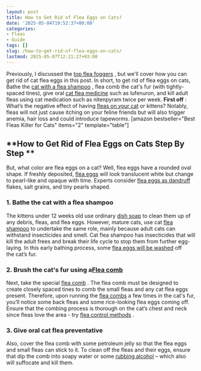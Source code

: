 ```yaml
---
layout: post
title: How to Get Rid of Flea Eggs on Cats?
date: '2025-05-04T19:52:37+00:00'
categories:
- Fleas
- Guide
tags: []
slug: /how-to-get-rid-of-flea-eggs-on-cats/
lastmod: 2025-05-07T12:21:27+03:00
---
```


Previously, I discussed the
[top flea foggers](https://pestpolicy.com/best-fogger-for-fleas/)
, but we'll cover how you can get rid of cat flea eggs in this post.
In short, to get rid of flea eggs on cats, Bathe the
[cat with a flea shampoo](https://pestpolicy.com/best-flea-shampoo-for-cats/)
, flea comb the cat's fur (with tightly-spaced tines), give oral
[cat flea medicine](https://pestpolicy.com/best-flea-treatment-for-cats/)
such as lufenuron, and kill adult fleas using cat medication such as nitenpyram twice per week.
**First off**
: What’s the negative effect of having
[fleas on your cat](https://entnemdept.ufl.edu/creatures/urban/occas/catflea.htm)
or kittens? Notably, fleas will not just cause itching on your feline friends but will also trigger anemia, hair loss and could introduce tapeworms.
[amazon bestseller="Best Fleas Killer for Cats" items="2" template="table"]
## **How to Get Rid of Flea Eggs on Cats Step By Step **
But, what color are flea eggs on a cat? Well, flea eggs have a rounded oval shape. If freshly deposited,
[flea eggs](https://pestpolicy.com/does-the-dryer-kill-fleas/)
will look translucent white but change to pearl-like and opaque with time. Experts consider
[flea eggs as dandruff](https://pestpolicy.com/flea-eggs-vs-dandruff/)
flakes, salt grains, and tiny pearls shaped.
### 1. Bathe the cat with a flea shampoo
The kittens under 12 weeks old use ordinary
[dish soap](https://pestpolicy.com/dawn-dish-soap-for-fleas/)
to clean them up of any debris, fleas, and flea eggs.
However, mature cats, use cat
[flea shampoo](https://pestpolicy.com/best-flea-shampoo-for-dogs/)
to undertake the same role, mainly because adult cats can withstand insecticides and smell.
Cat flea shampoo has insecticides that will kill the adult frees and break their life cycle to stop them from further egg-laying. In this early bathing process, some
[flea eggs will be washed](https://pestpolicy.com/how-to-kill-flea-eggs/)
off the cat’s fur.
### 2. Brush the cat's fur using a[Flea comb](https://pestpolicy.com/best-flea-comb-for-cats/)
Next, take the special
[flea comb](https://pestpolicy.com/best-flea-combs-for-dogs/)
. The flea comb must be designed to create closely spaced tines to comb the small fleas and any cat flea eggs present.
Therefore, upon running the
[flea combs](https://pestpolicy.com/best-electronic-flea-comb/)
a few times in the cat's fur, you’ll notice some back fleas and some rice-looking flea eggs coming off.
Ensure that the combing process is thorough on the cat’s chest and neck since fleas love the area - try
[flea control methods](http://ipm.ucanr.edu/PMG/PESTNOTES/pn7419.html)
.
### 3. Give oral cat flea preventative
Also, cover the flea comb with some petroleum jelly so that the flea eggs and small fleas can stick to it.
To clean off the fleas and their eggs, ensure that dip the comb into soapy water or some
[rubbing alcohol](https://pestpolicy.com/does-rubbing-alcohol-kill-bed-bugs/)
– which also will suffocate and kill them.

